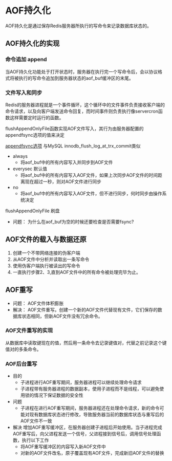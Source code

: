 # AOF持久化

AOF持久化是通过保存Redis服务器所执行的写命令来记录数据库状态的。

## AOF持久化的实现

### 命令追加 append

当AOF持久化功能处于打开状态时，服务器在执行完一个写命令后，会以协议格式将被执行的写命令追加到服务器状态的aof_buf缓冲区的末尾。

### 文件写入和同步

Redis的服务器进程就是一个事件循环，这个循环中的文件事件负责接收客户端的命令请求，以及向客户端发送命令回复，而时间事件则负责执行像servercron函数这样需要定时运行的函数。

flushAppendOnlyFile函数实现AOF文件写入，其行为由服务器配置的appendfsync选项的值来决定

[appendfsync选项](https://redislabs.com/ebook/part-2-core-concepts/chapter-4-keeping-data-safe-and-ensuring-performance/4-1-persistence-options/4-1-2-append-only-file-persistence/) 与MySQL innodb_flush_log_at_trx_commit类似

- always
  - 将aof_buf中的所有内容写入并同步到AOF文件
- everysec 默认值
  - 将aof_buf中的所有内容写入AOF文件，如果上次同步AOF文件的时间距离现在超过一秒，则对AOF文件进行同步
- no
  - 将aof_buf中的所有内容写入AOF文件，但不进行同步，何时同步由操作系统决定

flushAppendOnlyFile 刷盘

- 问题： 为什么在aof_buf为空的时候还要检查是否需要fsync?

## AOF文件的载入与数据还原

1. 创建一个不带网络连接的伪客户端
2. 从AOF文件中分析并读取出一条写命令
3. 使用伪客户端执行被读出的写命令
4. 一直执行步骤2、3,直到AOF文件中的所有命令被处理完毕为止。

## AOF重写

- 问题： AOF文件体积膨胀
- 解决： AOF文件重写。创建一个新的AOF文件代替现有文件，它们保存的数据库状态相同，但新AOF文件没有冗余命令。

### AOF文件重写的实现

从数据库中读取键现在的值，然后用一条命令去记录键值对，代替之前记录这个键值对的多条命令。

### AOF后台重写

- 目的
  - 子进程进行AOF重写期间，服务器进程可以继续处理命令请求
  - 子进程带有服务器进程的数据副本，使用子进程而不是线程，可以避免使用锁的情况下保证数据的安全性
- 问题
  - 子进程在进行AOF重写期间，服务器进程还在处理命令请求，新的命令可能对现有数据库状态进行修改，导致服务器当前的数据库状态与重写后的AOF文件不一致
- 解决
  增加AOF重写缓冲区，在服务器创建子进程后开始使用。当子进程完成AOF重写后，向父进程发送一个信号，父进程接到信号后，调用信号处理函数，执行以下工作
  - 将AOF重写缓冲区的内容写入新AOF文件中
  - 对新的AOF文件改名，原子覆盖现有AOF文件，完成新旧AOF文件的替换
